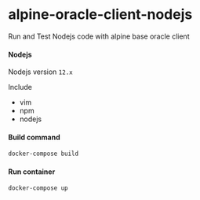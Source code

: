 # alpine-oracle-client-nodejs
Run and Test Nodejs code with alpine base oracle client


#### Nodejs
Nodejs version `12.x`

Include
- vim
- npm 
- nodejs

#### Build command

```sh
docker-compose build
```

#### Run container

```sh
docker-compose up
```

